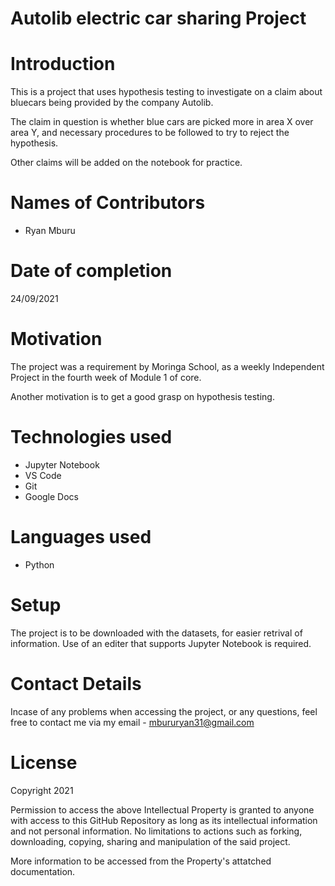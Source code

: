 # Autolib electric car sharing Project

# Introduction
This is a project that uses hypothesis testing to investigate on a claim about bluecars being provided by the company Autolib.

The claim in question is whether blue cars are picked more in area X over area Y, and necessary procedures to be followed to try to reject the hypothesis.

Other claims will be added on the notebook for practice.

# Names of Contributors
- Ryan Mburu

# Date of completion
24/09/2021

# Motivation
The project was a requirement by Moringa School, as a weekly Independent Project in the fourth week of Module 1 of core.

Another motivation is to get a good grasp on hypothesis testing.

# Technologies used
- Jupyter Notebook
- VS Code
- Git
- Google Docs

# Languages used
- Python

# Setup
The project is to be downloaded with the datasets, for easier retrival of information. Use of an editer that supports Jupyter Notebook is required.

# Contact Details
Incase of any problems when accessing the project, or any questions, feel free to contact me via my email - mbururyan31@gmail.com

# License
Copyright 2021

Permission to access the above Intellectual Property is granted to anyone with access to this GitHub Repository as long as its intellectual information and not personal information. No limitations to actions such as forking, downloading, copying, sharing and manipulation of the said project.

More information to be accessed from the Property's attatched documentation.